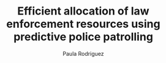 ---
paperId: 70
author: Paula Rodriguez
publicationauthor: Rodriguez, P.
title: Efficient allocation of law enforcement resources using predictive police patrolling
pdf: --
poster: --
alt: --
type: Oral
topic: FAT
link: --
conference: neurips
year: 2019
tags: neurips-2019
location: Vancouver, Canada
---